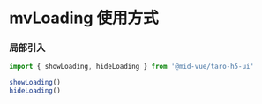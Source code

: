 # mvLoading 使用方式

### 局部引入

```js
import { showLoading, hideLoading } from '@mid-vue/taro-h5-ui'

showLoading()
hideLoading()
```
